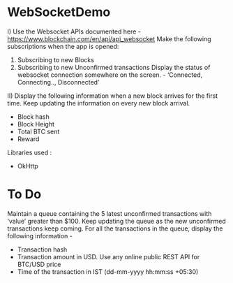 # WebSocketDemo

I) Use the Websocket APIs documented here - https://www.blockchain.com/en/api/api_websocket
Make the following subscriptions when the app is opened:
1. Subscribing to new Blocks
2. Subscribing to new Unconfirmed transactions
Display the status of websocket connection somewhere on the screen. - ‘Connected, Connecting..,
Disconnected’

II) Display the following information when a new block arrives for the first time. Keep updating the
information on every new block arrival.
- Block hash
- Block Height
- Total BTC sent
- Reward

Libraries used : 
- OkHttp

# To Do
Maintain a queue containing the 5 latest unconfirmed transactions with ‘value’ greater than $100. Keep
updating the queue as the new unconfirmed transactions keep coming. For all the transactions in the
queue, display the following information -
- Transaction hash
- Transaction amount in USD. Use any online public REST API for BTC/USD price
- Time of the transaction in IST (dd-mm-yyyy hh:mm:ss +05:30)
